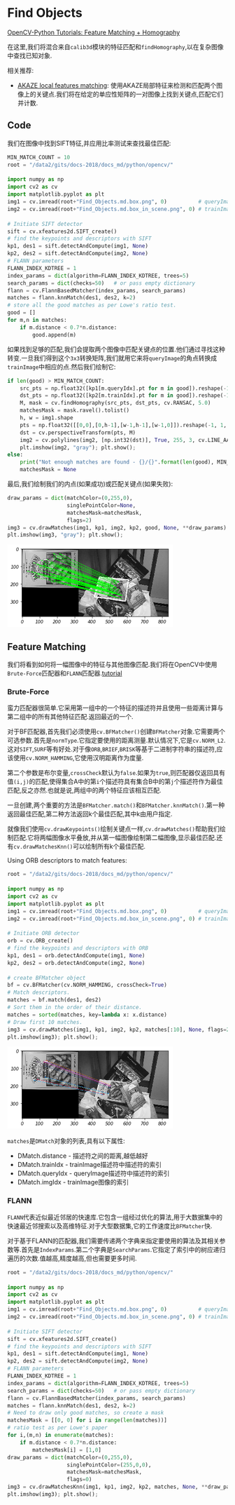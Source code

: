 # Find Objects
[OpenCV-Python Tutorials: Feature Matching + Homography](https://docs.opencv.org/master/d1/de0/tutorial_py_feature_homography.html)

在这里,我们将混合来自`calib3d`模块的特征匹配和`findHomography`,以在复杂图像中查找已知对象.

相关推荐:

- [AKAZE local features matching](https://docs.opencv.org/master/db/d70/tutorial_akaze_matching.html): 使用AKAZE局部特征来检测和匹配两个图像上的关键点.我们将在给定的单应性矩阵的一对图像上找到关键点,匹配它们并计数.

## Code
我们在图像中找到SIFT特征,并应用比率测试来查找最佳匹配:
```python
MIN_MATCH_COUNT = 10
root = "/data2/gits/docs-2018/docs_md/python/opencv/"

import numpy as np
import cv2 as cv
import matplotlib.pyplot as plt
img1 = cv.imread(root+"Find_Objects.md.box.png", 0)          # queryImage
img2 = cv.imread(root+"Find_Objects.md.box_in_scene.png", 0) # trainImage

# Initiate SIFT detector
sift = cv.xfeatures2d.SIFT_create()
# find the keypoints and descriptors with SIFT
kp1, des1 = sift.detectAndCompute(img1, None)
kp2, des2 = sift.detectAndCompute(img2, None)
# FLANN parameters
FLANN_INDEX_KDTREE = 1
index_params = dict(algorithm=FLANN_INDEX_KDTREE, trees=5)
search_params = dict(checks=50)   # or pass empty dictionary
flann = cv.FlannBasedMatcher(index_params, search_params)
matches = flann.knnMatch(des1, des2, k=2)
# store all the good matches as per Lowe's ratio test.
good = []
for m,n in matches:
    if m.distance < 0.7*n.distance:
        good.append(m)
```

如果找到足够的匹配,我们会提取两个图像中匹配关键点的位置.他们通过寻找这种转变.一旦我们得到这个`3x3`转换矩阵,我们就用它来将`queryImage`的角点转换成`trainImage`中相应的点.然后我们绘制它:
```python
if len(good) > MIN_MATCH_COUNT:
    src_pts = np.float32([kp1[m.queryIdx].pt for m in good]).reshape(-1, 1, 2)
    dst_pts = np.float32([kp2[m.trainIdx].pt for m in good]).reshape(-1, 1, 2)
    M, mask = cv.findHomography(src_pts, dst_pts, cv.RANSAC, 5.0)
    matchesMask = mask.ravel().tolist()
    h, w = img1.shape
    pts = np.float32([[0,0],[0,h-1],[w-1,h-1],[w-1,0]]).reshape(-1, 1, 2)
    dst = cv.perspectiveTransform(pts, M)
    img2 = cv.polylines(img2, [np.int32(dst)], True, 255, 3, cv.LINE_AA)
    plt.imshow(img2, "gray"); plt.show();
else:
    print("Not enough matches are found - {}/{}".format(len(good), MIN_MATCH_COUNT))
    matchesMask = None
```

最后,我们绘制我们的内点(如果成功)或匹配关键点(如果失败):
```python
draw_params = dict(matchColor=(0,255,0),
                   singlePointColor=None,
                   matchesMask=matchesMask,
                   flags=2)
img3 = cv.drawMatches(img1, kp1, img2, kp2, good, None, **draw_params)
plt.imshow(img3, "gray"); plt.show();
```

![](Find_Objects.md.box_in_scene_match_0.png)

## Feature Matching
我们将看到如何将一幅图像中的特征与其他图像匹配.我们将在OpenCV中使用`Brute-Force`匹配器和`FLANN`匹配器.[tutorial](https://docs.opencv.org/master/dc/dc3/tutorial_py_matcher.html)

### Brute-Force
蛮力匹配器很简单.它采用第一组中的一个特征的描述符并且使用一些距离计算与第二组中的所有其他特征匹配.返回最近的一个.

对于BF匹配器,首先我们必须使用`cv.BFMatcher()`创建`BFMatcher`对象.它需要两个可选参数.首先是`normType`.它指定要使用的距离测量.默认情况下,它是`cv.NORM_L2`.这对`SIFT`,`SURF`等有好处.对于像`ORB`,`BRIEF`,`BRISK`等基于二进制字符串的描述符,应该使用`cv.NORM_HAMMING`,它使用汉明距离作为度量.

第二个参数是布尔变量,`crossCheck`默认为`false`.如果为`true`,则匹配器仅返回具有值`(i,j)`的匹配,使得集合A中的第`i`个描述符具有集合B中的第`j`个描述符作为最佳匹配,反之亦然.也就是说,两组中的两个特征应该相互匹配.

一旦创建,两个重要的方法是`BFMatcher.match()`和`BFMatcher.knnMatch()`.第一种返回最佳匹配,第二种方法返回k个最佳匹配,其中k由用户指定.

就像我们使用`cv.drawKeypoints()`绘制关键点一样,`cv.drawMatches()`帮助我们绘制匹配.它将两幅图像水平叠放,并从第一幅图像绘制第二幅图像,显示最佳匹配.还有`cv.drawMatchesKnn()`可以绘制所有k个最佳匹配.

Using ORB descriptors to match features:
```python
root = "/data2/gits/docs-2018/docs_md/python/opencv/"

import numpy as np
import cv2 as cv
import matplotlib.pyplot as plt
img1 = cv.imread(root+"Find_Objects.md.box.png", 0)          # queryImage
img2 = cv.imread(root+"Find_Objects.md.box_in_scene.png", 0) # trainImage

# Initiate ORB detector
orb = cv.ORB_create()
# find the keypoints and descriptors with ORB
kp1, des1 = orb.detectAndCompute(img1, None)
kp2, des2 = orb.detectAndCompute(img2, None)

# create BFMatcher object
bf = cv.BFMatcher(cv.NORM_HAMMING, crossCheck=True)
# Match descriptors.
matches = bf.match(des1, des2)
# Sort them in the order of their distance.
matches = sorted(matches, key=lambda x: x.distance)
# Draw first 10 matches.
img3 = cv.drawMatches(img1, kp1, img2, kp2, matches[:10], None, flags=2)
plt.imshow(img3); plt.show();
```

![](Find_Objects.md.box_in_scene_match_1.png)

`matches`是`DMatch`对象的列表,具有以下属性:

- DMatch.distance - 描述符之间的距离,越低越好
- DMatch.trainIdx - trainImage描述符中描述符的索引
- DMatch.queryIdx - queryImage描述符中描述符的索引
- DMatch.imgIdx - trainImage图像的索引

### FLANN
`FLANN`代表近似最近邻居的快速库.它包含一组经过优化的算法,用于大数据集中的快速最近邻搜索以及高维特征.对于大型数据集,它的工作速度比`BFMatcher`快.

对于基于FLANN的匹配器,我们需要传递两个字典来指定要使用的算法及其相关参数等.首先是`IndexParams`.第二个字典是`SearchParams`.它指定了索引中的树应递归遍历的次数.值越高,精度越高,但也需要更多时间.

```python
root = "/data2/gits/docs-2018/docs_md/python/opencv/"

import numpy as np
import cv2 as cv
import matplotlib.pyplot as plt
img1 = cv.imread(root+"Find_Objects.md.box.png", 0)          # queryImage
img2 = cv.imread(root+"Find_Objects.md.box_in_scene.png", 0) # trainImage

# Initiate SIFT detector
sift = cv.xfeatures2d.SIFT_create()
# find the keypoints and descriptors with SIFT
kp1, des1 = sift.detectAndCompute(img1, None)
kp2, des2 = sift.detectAndCompute(img2, None)
# FLANN parameters
FLANN_INDEX_KDTREE = 1
index_params = dict(algorithm=FLANN_INDEX_KDTREE, trees=5)
search_params = dict(checks=50)   # or pass empty dictionary
flann = cv.FlannBasedMatcher(index_params, search_params)
matches = flann.knnMatch(des1, des2, k=2)
# Need to draw only good matches, so create a mask
matchesMask = [[0, 0] for i in range(len(matches))]
# ratio test as per Lowe's paper
for i,(m,n) in enumerate(matches):
    if m.distance < 0.7*n.distance:
        matchesMask[i] = [1,0]
draw_params = dict(matchColor=(0,255,0),
                   singlePointColor=(255,0,0),
                   matchesMask=matchesMask,
                   flags=0)
img3 = cv.drawMatchesKnn(img1, kp1, img2, kp2, matches, None, **draw_params)
plt.imshow(img3); plt.show();
```
